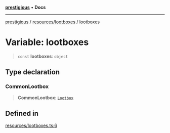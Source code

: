 [**prestigious**](../../../README.md) • **Docs**

***

[prestigious](../../../README.md) / [resources/lootboxes](../README.md) / lootboxes

# Variable: lootboxes

> `const` **lootboxes**: `object`

## Type declaration

### CommonLootbox

> **CommonLootbox**: [`Lootbox`](../../../classes/Lootbox/classes/Lootbox.md)

## Defined in

[resources/lootboxes.ts:6](https://github.com/LightBlueGamer/Prestigious/blob/0cab475f7a09d3ad5cc01bbd453a1ccfa07d4865/src/lib/resources/lootboxes.ts#L6)

